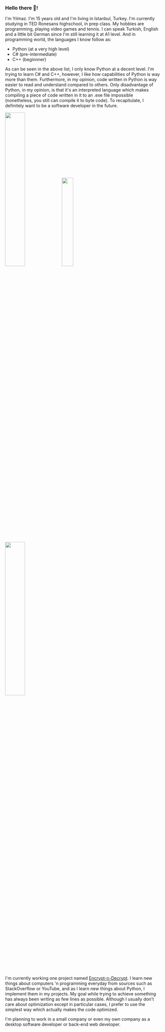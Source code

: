 ### Hello there 👋!

I'm Yılmaz. I'm 15 years old and I'm living in Istanbul, Turkey. I'm currently studying in TED Ronesans highschool, in prep class. My hobbies are programming, playing video games and tennis. I can speak Turkish, English and a little bit German since I'm still learning it at A1 level. And in programming world, the languages I know follow as:
- Python (at a very high level)
- C# (pre-intermediate)
- C++ (beginnner)

As can be seen in the above list, I only know Python at a decent level. I'm trying to learn C# and C++, however, I like how capabilities of Python is way more than them. Furthermore, in my opinion, code written in Python is way easier to read and understand compared to others. Only disadvantage of Python, in my opinion, is that it's an interpreted language which makes compiling a piece of code written in it to an .exe file impossible (nonetheless, you still can compile it to byte code). To recapitulate, I definitely want to be a software developer in the future.

<img src="https://github-readme-stats.vercel.app/api?username=Yilmaz4&show_icons=true&theme=dark&bg_color=0d1117&cache_seconds=1800&title_color=c7cfd8&text_color=979da3&border_color=30363d&include_all_commits=True&custom_title=My%20GitHub%20stats&count_private=true&hide=contribs,stars" width="35.75%"> <img src="https://github-readme-stats.vercel.app/api/top-langs/?username=Yilmaz4&layout=compact&bg_color=0d1117&cache_seconds=1803&title_color=c7cfd8&text_color=979da3&border_color=30363d&custom_title=My%20top%20languages&hide=tcl" width="27.1%"> <img src="https://github-readme-stats.vercel.app/api/wakatime?username=@Yilmaz4&show_icons=true&theme=dark&bg_color=0d1117&cache_seconds=60&title_color=c7cfd8&text_color=979da3&hide=markdown,text&border_color=30363d&include_all_commits=True&custom_title=My%20coding%20stats%20this%20week" width="35.75%">

I'm currently working one project named [Encrypt-n-Decrypt](https://github.com/Yilmaz4/Encrypt-n-Decrypt). I learn new things about computers 'n programming everyday from sources such as StackOverflow or YouTube, and as I learn new things about Python, I implement them in my projects. My goal while trying to achieve something has always been writing as few lines as possible. Although I usually don't care about optimization except in particular cases, I prefer to use the simplest way which actually makes the code optimized.

I'm planning to work in a small company or even my own company as a desktop software developer or back-end web developer.

